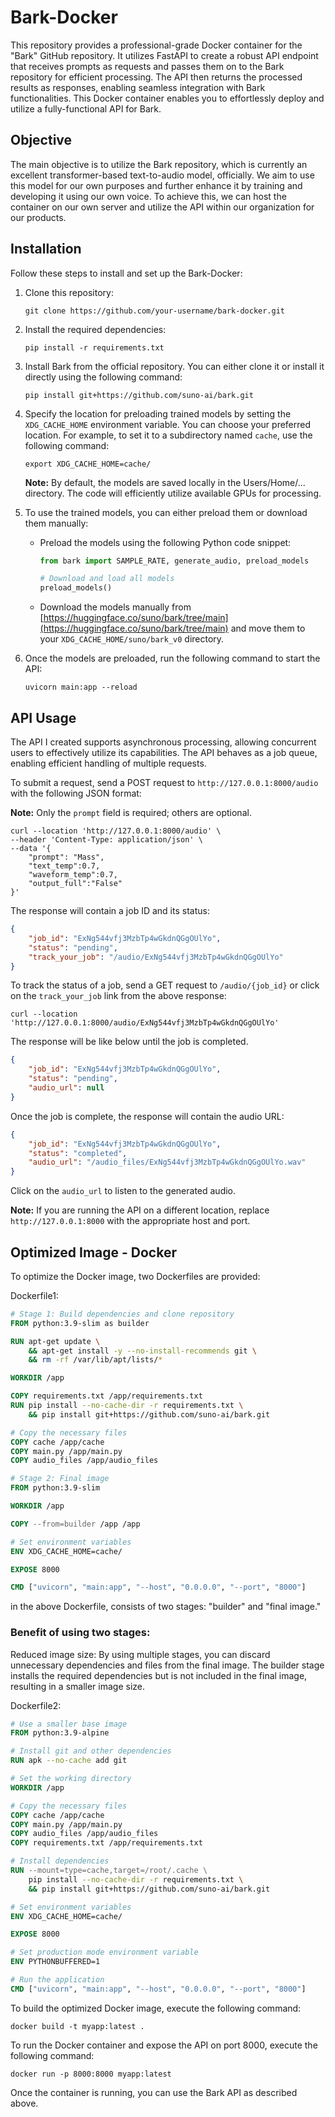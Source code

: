# Bark-Docker

This repository provides a professional-grade Docker container for the "Bark" GitHub repository. It utilizes FastAPI to create a robust API endpoint that receives prompts as requests and passes them on to the Bark repository for efficient processing. The API then returns the processed results as responses, enabling seamless integration with Bark functionalities. This Docker container enables you to effortlessly deploy and utilize a fully-functional API for Bark.

## Objective
The main objective is to utilize the Bark repository, which is currently an excellent transformer-based text-to-audio model, officially. We aim to use this model for our own purposes and further enhance it by training and developing it using our own voice. To achieve this, we can host the container on our own server and utilize the API within our organization for our products.
## Installation

Follow these steps to install and set up the Bark-Docker:

1. Clone this repository:
   ```shell
   git clone https://github.com/your-username/bark-docker.git
   ```

2. Install the required dependencies:
   ```shell
   pip install -r requirements.txt
   ```

3. Install Bark from the official repository. You can either clone it or install it directly using the following command:
   ```shell
   pip install git+https://github.com/suno-ai/bark.git
   ```

4. Specify the location for preloading trained models by setting the `XDG_CACHE_HOME` environment variable. You can choose your preferred location. For example, to set it to a subdirectory named `cache`, use the following command:
   ```shell
   export XDG_CACHE_HOME=cache/
   ```
   **Note:** By default, the models are saved locally in the Users/Home/... directory. The code will efficiently utilize available GPUs for processing.

5. To use the trained models, you can either preload them or download them manually:

   - Preload the models using the following Python code snippet:
     ```python
     from bark import SAMPLE_RATE, generate_audio, preload_models

     # Download and load all models
     preload_models()
     ```

   - Download the models manually from [https://huggingface.co/suno/bark/tree/main](https://huggingface.co/suno/bark/tree/main) and move them to your `XDG_CACHE_HOME/suno/bark_v0` directory.

6. Once the models are preloaded, run the following command to start the API:
   ```shell
   uvicorn main:app --reload
   ```

## API Usage

The API I created supports asynchronous processing, allowing concurrent users to effectively utilize its capabilities. The API behaves as a job queue, enabling efficient handling of multiple requests.

To submit a request, send a POST request to `http://127.0.0.1:8000/audio` with the following JSON format:

**Note:** Only the `prompt` field is required; others are optional.

```curl
curl --location 'http://127.0.0.1:8000/audio' \
--header 'Content-Type: application/json' \
--data '{
    "prompt": "Mass",
    "text_temp":0.7,
    "waveform_temp":0.7,
    "output_full":"False"
}'
```

The response will contain a job ID and its status:

```json
{
    "job_id": "ExNg544vfj3MzbTp4wGkdnQGgOUlYo",
    "status": "pending",
    "track_your_job": "/audio/ExNg544vfj3MzbTp4wGkdnQGgOUlYo"
}
```

To track the status of a job, send a GET request to `/audio/{job_id}` or click on the `track_your_job` link from the above response:

```curl
curl --location 'http://127.0.0.1:8000/audio/ExNg544vfj3MzbTp4wGkdnQGgOUlYo'
```

The response will be like below until the job is completed.
```json
{
    "job_id": "ExNg544vfj3MzbTp4wGkdnQGgOUlYo",
    "status": "pending",
    "audio_url": null
}
```

Once the job is complete, the response will contain the audio URL:

```json
{
    "job_id": "ExNg544vfj3MzbTp4wGkdnQGgOUlYo",
    "status": "completed",
    "audio_url": "/audio_files/ExNg544vfj3MzbTp4wGkdnQGgOUlYo.wav"
}
```

Click on the `audio_url` to listen to the generated audio.

**Note:** If you are running the API on a different location, replace `http://127.0.0.1:8000` with the appropriate host and port.

## Optimized Image - Docker

To optimize the Docker image, two Dockerfiles are provided:

Dockerfile1:

```Dockerfile
# Stage 1: Build dependencies and clone repository
FROM python:3.9-slim as builder

RUN apt-get update \
    && apt-get install -y --no-install-recommends git \
    && rm -rf /var/lib/apt/lists/*

WORKDIR /app

COPY requirements.txt /app/requirements.txt
RUN pip install --no-cache-dir -r requirements.txt \
    && pip install git+https://github.com/suno-ai/bark.git

# Copy the necessary files
COPY cache /app/cache
COPY main.py /app/main.py
COPY audio_files /app/audio_files

# Stage 2: Final image
FROM python:3.9-slim

WORKDIR /app

COPY --from=builder /app /app

# Set environment variables
ENV XDG_CACHE_HOME=cache/

EXPOSE 8000

CMD ["uvicorn", "main:app", "--host", "0.0.0.0", "--port", "8000"]
```
in the above Dockerfile, consists of two stages: "builder" and "final image." 
### Benefit of using two stages:

Reduced image size: By using multiple stages, you can discard unnecessary dependencies and files from the final image. The builder stage installs the required dependencies but is not included in the final image, resulting in a smaller image size.

Dockerfile2:

```Dockerfile
# Use a smaller base image
FROM python:3.9-alpine

# Install git and other dependencies
RUN apk --no-cache add git

# Set the working directory
WORKDIR /app

# Copy the necessary files
COPY cache /app/cache
COPY main.py /app/main.py
COPY audio_files /app/audio_files
COPY requirements.txt /app/requirements.txt

# Install dependencies
RUN --mount=type=cache,target=/root/.cache \
    pip install --no-cache-dir -r requirements.txt \
    && pip install git+https://github.com/suno-ai/bark.git

# Set environment variables
ENV XDG_CACHE_HOME=cache/

EXPOSE 8000

# Set production mode environment variable
ENV PYTHONBUFFERED=1

# Run the application
CMD ["uvicorn", "main:app", "--host", "0.0.0.0", "--port", "8000"]

```
To build the optimized Docker image, execute the following command:

```shell
docker build -t myapp:latest .
```

To run the Docker container and expose the API on port 8000, execute the following command:

```shell
docker run -p 8000:8000 myapp:latest
```

Once the container is running, you can use the Bark API as described above.